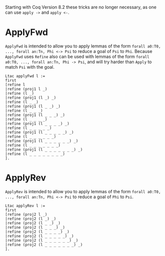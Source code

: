 Starting with Coq Version 8.2 these tricks are no longer necessary, as one can use `apply ->` and `apply <-`.

ApplyFwd
========

`ApplyFwd` is intended to allow you to apply lemmas of the form `forall a0:T0, ..., forall an:Tn, Phi <-> Psi` to reduce a goal of `Psi` to `Phi`. Because `ApplyFwd` uses `Refine` also can be used with lemmas of the form `forall a0:T0, ..., forall an:Tn, Phi -> Psi`, and will try harder than `Apply` to match `Psi` with the goal.

    Ltac applyFwd l :=
    first
    [refine l
    |refine (proj1 l _)
    |refine (l _)
    |refine (proj1 (l _) _)
    |refine (l _ _)
    |refine (proj1 (l _ _) _)
    |refine (l _ _ _)
    |refine (proj1 (l _ _ _) _)
    |refine (l _ _ _ _)
    |refine (proj1 (l _ _ _ _) _)
    |refine (l _ _ _ _ _)
    |refine (proj1 (l _ _ _ _ _) _)
    |refine (l _ _ _ _ _ _)
    |refine (proj1 (l _ _ _ _ _ _) _)
    |refine (l _ _ _ _ _ _ _)
    |refine (proj1 (l _ _ _ _ _ _ _) _)
    |refine (l _ _ _ _ _ _ _ _)
    ].

ApplyRev
========

`ApplyRev` is intended to allow you to apply lemmas of the form `forall a0:T0, ..., forall an:Tn, Phi <-> Psi` to reduce a goal of `Phi` to `Psi`.

    Ltac applyRev l :=
    first
    [refine (proj2 l _)
    |refine (proj2 (l _) _)
    |refine (proj2 (l _ _) _)
    |refine (proj2 (l _ _ _) _)
    |refine (proj2 (l _ _ _ _) _)
    |refine (proj2 (l _ _ _ _ _) _)
    |refine (proj2 (l _ _ _ _ _ _) _)
    |refine (proj2 (l _ _ _ _ _ _ _) _)
    ].
